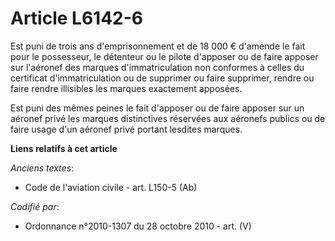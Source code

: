 # Article L6142-6

Est puni de trois ans d'emprisonnement et de 18 000 € d'amende le fait pour le possesseur, le détenteur ou le pilote
d'apposer ou de faire apposer sur l'aéronef des marques d'immatriculation non conformes à celles du certificat
d'immatriculation ou de supprimer ou faire supprimer, rendre ou faire rendre illisibles les marques exactement apposées.

Est puni des mêmes peines le fait d'apposer ou de faire apposer sur un aéronef privé les marques distinctives réservées aux
aéronefs publics ou de faire usage d'un aéronef privé portant lesdites marques.

**Liens relatifs à cet article**

_Anciens textes_:

  - Code de l'aviation civile - art. L150-5 (Ab)

_Codifié par_:

  - Ordonnance n°2010-1307 du 28 octobre 2010 - art. (V)

